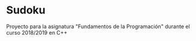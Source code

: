 # Sudoku
Proyecto para la asignatura "Fundamentos de la Programación" durante el curso 2018/2019 en C++

